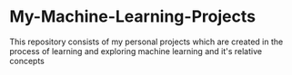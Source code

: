# My-Machine-Learning-Projects
This repository consists of my personal projects which are created in the process of learning and exploring machine learning and it's relative concepts 
